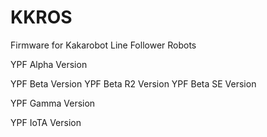 # KKROS
Firmware for Kakarobot Line Follower Robots

YPF Alpha Version


YPF Beta Version
YPF Beta R2 Version
YPF Beta SE Version

YPF Gamma Version

YPF IoTA Version
